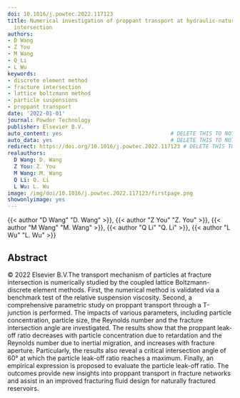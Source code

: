 ```yaml
---
doi: 10.1016/j.powtec.2022.117123
title: Numerical investigation of proppant transport at hydraulic-natural fracture
  intersection
authors:
- D Wang
- Z You
- M Wang
- Q Li
- L Wu
keywords:
- discrete element method
- fracture intersection
- lattice boltzmann method
- particle suspensions
- proppant transport
date: '2022-01-01'
journal: Powder Technology
publisher: Elsevier B.V.
auto_content: yes                                  # DELETE THIS TO NOT AUTO GENERATE CONTENT
auto_data: yes                                     # DELETE THIS TO NOT AUTO GENERATE METADATA
redirect: https://doi.org/10.1016/j.powtec.2022.117123 # DELETE THIS TO NOT REDIRECT
realauthors:
  D Wang: D. Wang
  Z You: Z. You
  M Wang: M. Wang
  Q Li: Q. Li
  L Wu: L. Wu
image: /img/doi/10.1016/j.powtec.2022.117123/firstpage.png
showonlyimage: yes
---
```

{{< author "D Wang" "D. Wang" >}}, {{< author "Z You" "Z. You" >}}, {{< author "M Wang" "M. Wang" >}}, {{< author "Q Li" "Q. Li" >}}, {{< author "L Wu" "L. Wu" >}}

## Abstract
© 2022 Elsevier B.V.The transport mechanism of particles at fracture intersection is numerically studied by the coupled lattice Boltzmann-discrete element methods. First, the numerical method is validated via a benchmark test of the relative suspension viscosity. Second, a comprehensive parametric study on proppant transport through a T-junction is performed. The impacts of various parameters, including particle concentration, particle size, the Reynolds number and the fracture intersection angle are investigated. The results show that the proppant leak-off ratio decreases with particle concentration due to retardation and the Reynolds number due to inertial migration, and increases with fracture aperture. Particularly, the results also reveal a critical intersection angle of 60° at which the particle leak-off ratio reaches a maximum. Finally, an empirical expression is proposed to evaluate the particle leak-off ratio. The outcomes provide new insights into proppant transport in fracture networks and assist in an improved fracturing fluid design for naturally fractured reservoirs.
